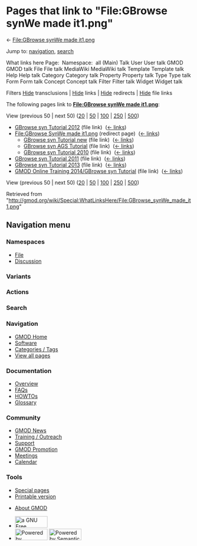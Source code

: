 <div id="mw-page-base" class="noprint">

</div>

<div id="mw-head-base" class="noprint">

</div>

<div id="content" class="mw-body" role="main">

<span id="top"></span>

<div id="mw-js-message" style="display:none;">

</div>



# <span dir="auto">Pages that link to "File:GBrowse synWe made it1.png"</span>

<div id="bodyContent">

<div id="contentSub">

← [File:GBrowse synWe made
it1.png](/wiki/File:GBrowse_synWe_made_it1.png "File:GBrowse synWe made it1.png")

</div>

<div id="jump-to-nav" class="mw-jump">

Jump to: [navigation](#mw-navigation), [search](#p-search)

</div>

<div id="mw-content-text">

What links here Page:  Namespace:  all (Main) Talk User User talk GMOD
GMOD talk File File talk MediaWiki MediaWiki talk Template Template talk
Help Help talk Category Category talk Property Property talk Type Type
talk Form Form talk Concept Concept talk Filter Filter talk Widget
Widget talk

Filters
[Hide](/mediawiki/index.php?title=Special:WhatLinksHere/File:GBrowse_synWe_made_it1.png&hidetrans=1 "Special:WhatLinksHere/File:GBrowse synWe made it1.png")
transclusions \|
[Hide](/mediawiki/index.php?title=Special:WhatLinksHere/File:GBrowse_synWe_made_it1.png&hidelinks=1 "Special:WhatLinksHere/File:GBrowse synWe made it1.png")
links \|
[Hide](/mediawiki/index.php?title=Special:WhatLinksHere/File:GBrowse_synWe_made_it1.png&hideredirs=1 "Special:WhatLinksHere/File:GBrowse synWe made it1.png")
redirects \|
[Hide](/mediawiki/index.php?title=Special:WhatLinksHere/File:GBrowse_synWe_made_it1.png&hideimages=1 "Special:WhatLinksHere/File:GBrowse synWe made it1.png")
file links

The following pages link to **[File:GBrowse synWe made
it1.png](/wiki/File:GBrowse_synWe_made_it1.png "File:GBrowse synWe made it1.png")**:

View (previous 50 \| next 50)
([20](/mediawiki/index.php?title=Special:WhatLinksHere/File:GBrowse_synWe_made_it1.png&limit=20 "Special:WhatLinksHere/File:GBrowse synWe made it1.png")
\|
[50](/mediawiki/index.php?title=Special:WhatLinksHere/File:GBrowse_synWe_made_it1.png&limit=50 "Special:WhatLinksHere/File:GBrowse synWe made it1.png")
\|
[100](/mediawiki/index.php?title=Special:WhatLinksHere/File:GBrowse_synWe_made_it1.png&limit=100 "Special:WhatLinksHere/File:GBrowse synWe made it1.png")
\|
[250](/mediawiki/index.php?title=Special:WhatLinksHere/File:GBrowse_synWe_made_it1.png&limit=250 "Special:WhatLinksHere/File:GBrowse synWe made it1.png")
\|
[500](/mediawiki/index.php?title=Special:WhatLinksHere/File:GBrowse_synWe_made_it1.png&limit=500 "Special:WhatLinksHere/File:GBrowse synWe made it1.png"))

- [GBrowse syn Tutorial
  2012](/wiki/GBrowse_syn_Tutorial_2012 "GBrowse syn Tutorial 2012")
  (file link) ‎ <span class="mw-whatlinkshere-tools">([←
  links](/mediawiki/index.php?title=Special:WhatLinksHere&target=GBrowse+syn+Tutorial+2012 "Special:WhatLinksHere"))</span>
- [File:GBrowse SynWe made
  it1.png](/mediawiki/index.php?title=File:GBrowse_SynWe_made_it1.png&redirect=no "File:GBrowse SynWe made it1.png")
  (redirect page) ‎ <span class="mw-whatlinkshere-tools">([←
  links](/mediawiki/index.php?title=Special:WhatLinksHere&target=File%3AGBrowse+SynWe+made+it1.png "Special:WhatLinksHere"))</span>
  - [GBrowse syn Tutorial
    new](/wiki/GBrowse_syn_Tutorial_new "GBrowse syn Tutorial new")
    (file link) ‎ <span class="mw-whatlinkshere-tools">([←
    links](/mediawiki/index.php?title=Special:WhatLinksHere&target=GBrowse+syn+Tutorial+new "Special:WhatLinksHere"))</span>
  - [GBrowse syn AGS
    Tutorial](/wiki/GBrowse_syn_AGS_Tutorial "GBrowse syn AGS Tutorial")
    (file link) ‎ <span class="mw-whatlinkshere-tools">([←
    links](/mediawiki/index.php?title=Special:WhatLinksHere&target=GBrowse+syn+AGS+Tutorial "Special:WhatLinksHere"))</span>
  - [GBrowse syn Tutorial
    2010](/wiki/GBrowse_syn_Tutorial_2010 "GBrowse syn Tutorial 2010")
    (file link) ‎ <span class="mw-whatlinkshere-tools">([←
    links](/mediawiki/index.php?title=Special:WhatLinksHere&target=GBrowse+syn+Tutorial+2010 "Special:WhatLinksHere"))</span>
- [GBrowse syn Tutorial
  2011](/wiki/GBrowse_syn_Tutorial_2011 "GBrowse syn Tutorial 2011")
  (file link) ‎ <span class="mw-whatlinkshere-tools">([←
  links](/mediawiki/index.php?title=Special:WhatLinksHere&target=GBrowse+syn+Tutorial+2011 "Special:WhatLinksHere"))</span>
- [GBrowse syn Tutorial
  2013](/wiki/GBrowse_syn_Tutorial_2013 "GBrowse syn Tutorial 2013")
  (file link) ‎ <span class="mw-whatlinkshere-tools">([←
  links](/mediawiki/index.php?title=Special:WhatLinksHere&target=GBrowse+syn+Tutorial+2013 "Special:WhatLinksHere"))</span>
- [GMOD Online Training 2014/GBrowse syn
  Tutorial](/wiki/GMOD_Online_Training_2014/GBrowse_syn_Tutorial "GMOD Online Training 2014/GBrowse syn Tutorial")
  (file link) ‎ <span class="mw-whatlinkshere-tools">([←
  links](/mediawiki/index.php?title=Special:WhatLinksHere&target=GMOD+Online+Training+2014%2FGBrowse+syn+Tutorial "Special:WhatLinksHere"))</span>

View (previous 50 \| next 50)
([20](/mediawiki/index.php?title=Special:WhatLinksHere/File:GBrowse_synWe_made_it1.png&limit=20 "Special:WhatLinksHere/File:GBrowse synWe made it1.png")
\|
[50](/mediawiki/index.php?title=Special:WhatLinksHere/File:GBrowse_synWe_made_it1.png&limit=50 "Special:WhatLinksHere/File:GBrowse synWe made it1.png")
\|
[100](/mediawiki/index.php?title=Special:WhatLinksHere/File:GBrowse_synWe_made_it1.png&limit=100 "Special:WhatLinksHere/File:GBrowse synWe made it1.png")
\|
[250](/mediawiki/index.php?title=Special:WhatLinksHere/File:GBrowse_synWe_made_it1.png&limit=250 "Special:WhatLinksHere/File:GBrowse synWe made it1.png")
\|
[500](/mediawiki/index.php?title=Special:WhatLinksHere/File:GBrowse_synWe_made_it1.png&limit=500 "Special:WhatLinksHere/File:GBrowse synWe made it1.png"))

</div>

<div class="printfooter">

Retrieved from
"<http://gmod.org/wiki/Special:WhatLinksHere/File:GBrowse_synWe_made_it1.png>"

</div>

<div id="catlinks" class="catlinks catlinks-allhidden">

</div>

<div class="visualClear">

</div>

</div>

</div>

<div id="mw-navigation">

## Navigation menu

<div id="mw-head">



<div id="left-navigation">

<div id="p-namespaces" class="vectorTabs" role="navigation"
aria-labelledby="p-namespaces-label">

### Namespaces

- <span id="ca-nstab-image"><a href="/wiki/File:GBrowse_synWe_made_it1.png" accesskey="c"
  title="View the file page [c]">File</a></span>
- <span id="ca-talk"><a
  href="/mediawiki/index.php?title=File_talk:GBrowse_synWe_made_it1.png&amp;action=edit&amp;redlink=1"
  accesskey="t"
  title="Discussion about the content page [t]">Discussion</a></span>

</div>

<div id="p-variants" class="vectorMenu emptyPortlet" role="navigation"
aria-labelledby="p-variants-label">

### 

### Variants[](#)

<div class="menu">

</div>

</div>

</div>

<div id="right-navigation">



<div id="p-cactions" class="vectorMenu emptyPortlet" role="navigation"
aria-labelledby="p-cactions-label">

### Actions[](#)

<div class="menu">

</div>

</div>

<div id="p-search" role="search">

### Search

<div id="simpleSearch">

</div>

</div>

</div>

</div>

<div id="mw-panel">

<div id="p-logo" role="banner">

<a href="/wiki/Main_Page"
style="background-image: url(http://gmod.org/images/GMOD-cogs.png);"
title="Visit the main page"></a>

</div>

<div id="p-Navigation" class="portal" role="navigation"
aria-labelledby="p-Navigation-label">

### Navigation

<div class="body">

- <span id="n-GMOD-Home">[GMOD Home](/wiki/Main_Page)</span>
- <span id="n-Software">[Software](/wiki/GMOD_Components)</span>
- <span id="n-Categories-.2F-Tags">[Categories /
  Tags](/wiki/Categories)</span>
- <span id="n-View-all-pages">[View all
  pages](/wiki/Special:AllPages)</span>

</div>

</div>

<div id="p-Documentation" class="portal" role="navigation"
aria-labelledby="p-Documentation-label">

### Documentation

<div class="body">

- <span id="n-Overview">[Overview](/wiki/Overview)</span>
- <span id="n-FAQs">[FAQs](/wiki/Category:FAQ)</span>
- <span id="n-HOWTOs">[HOWTOs](/wiki/Category:HOWTO)</span>
- <span id="n-Glossary">[Glossary](/wiki/Glossary)</span>

</div>

</div>

<div id="p-Community" class="portal" role="navigation"
aria-labelledby="p-Community-label">

### Community

<div class="body">

- <span id="n-GMOD-News">[GMOD News](/wiki/GMOD_News)</span>
- <span id="n-Training-.2F-Outreach">[Training /
  Outreach](/wiki/Training_and_Outreach)</span>
- <span id="n-Support">[Support](/wiki/Support)</span>
- <span id="n-GMOD-Promotion">[GMOD
  Promotion](/wiki/GMOD_Promotion)</span>
- <span id="n-Meetings">[Meetings](/wiki/Meetings)</span>
- <span id="n-Calendar">[Calendar](/wiki/Calendar)</span>

</div>

</div>

<div id="p-tb" class="portal" role="navigation"
aria-labelledby="p-tb-label">

### Tools

<div class="body">

- <span id="t-specialpages"><a href="/wiki/Special:SpecialPages" accesskey="q"
  title="A list of all special pages [q]">Special pages</a></span>
- <span id="t-print"><a
  href="/mediawiki/index.php?title=Special:WhatLinksHere/File:GBrowse_synWe_made_it1.png&amp;printable=yes"
  rel="alternate" accesskey="p"
  title="Printable version of this page [p]">Printable version</a></span>

</div>

</div>

</div>

</div>

<div id="footer" role="contentinfo">

- <span id="footer-places-about">[About
  GMOD](/wiki/GMOD:About "GMOD:About")</span>

<!-- -->

- <span id="footer-copyrightico">[<img src="http://www.gnu.org/graphics/gfdl-logo-small.png" width="88"
  height="31" alt="a GNU Free Documentation License" />](http://www.gnu.org/licenses/fdl-1.3.html)</span>
- <span id="footer-poweredbyico">[<img src="/mediawiki/skins/common/images/poweredby_mediawiki_88x31.png"
  width="88" height="31" alt="Powered by MediaWiki" />](//www.mediawiki.org/)
  [<img
  src="/mediawiki/extensions/SemanticMediaWiki/includes/../resources/images/smw_button.png"
  width="88" height="31" alt="Powered by Semantic MediaWiki" />](https://www.semantic-mediawiki.org/wiki/Semantic_MediaWiki)</span>

<div style="clear:both">

</div>

</div>
